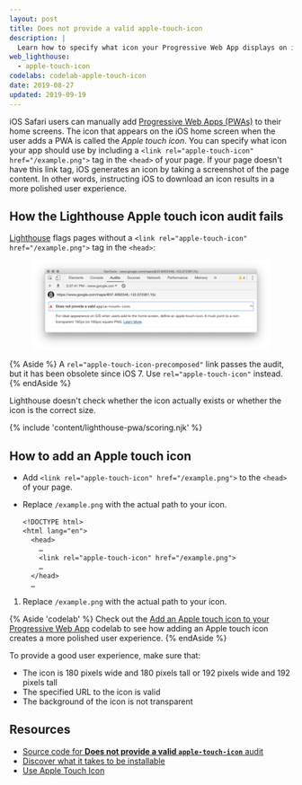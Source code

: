 ```yaml
---
layout: post
title: Does not provide a valid apple-touch-icon
description: |
  Learn how to specify what icon your Progressive Web App displays on iOS home screens.
web_lighthouse:
  - apple-touch-icon
codelabs: codelab-apple-touch-icon
date: 2019-08-27
updated: 2019-09-19
---
```


iOS Safari users can manually add [Progressive Web Apps (PWAs)](/discover-installable) to
their home screens. The icon that appears on the iOS home screen when the user adds a PWA is
called the *Apple touch icon*. You can specify what icon your app should use by including a
`<link rel="apple-touch-icon" href="/example.png">` tag in the `<head>` of your
page. If your page doesn't have this link tag, iOS generates an icon by taking a screenshot of
the page content. In other words, instructing iOS to download an icon results in a more polished
user experience.

## How the Lighthouse Apple touch icon audit fails

[Lighthouse](https://developers.google.com/web/tools/lighthouse/)
flags pages without a `<link rel="apple-touch-icon" href="/example.png">`
tag in the `<head>`:

<figure class="w-figure">
  <img class="w-screenshot" src="apple-touch-icon.png"
       alt="Does not provide a valid apple-touch-icon">
</figure>

{% Aside %}
  A `rel="apple-touch-icon-precomposed"` link passes the audit, but it has been
  obsolete since iOS 7. Use `rel="apple-touch-icon"` instead.
{% endAside %}

Lighthouse doesn't check whether the icon actually exists or whether the icon is
the correct size.

{% include 'content/lighthouse-pwa/scoring.njk' %}

## How to add an Apple touch icon

- Add `<link rel="apple-touch-icon" href="/example.png">` to the `<head>` of your page.
- Replace `/example.png` with the actual path to your icon.

    ```html/4
    <!DOCTYPE html>
    <html lang="en">
      <head>
        …
        <link rel="apple-touch-icon" href="/example.png">
        …
      </head>
      …
    ```

1. Replace `/example.png` with the actual path to your icon.

{% Aside 'codelab' %}
  Check out the [Add an Apple touch icon to your Progressive Web App](/codelab-apple-touch-icon)
  codelab to see how adding an Apple touch icon creates a more polished user experience.
{% endAside %}

To provide a good user experience, make sure that:

- The icon is 180 pixels wide and 180 pixels tall or 192 pixels wide and 192 pixels tall
- The specified URL to the icon is valid
- The background of the icon is not transparent

## Resources

- [Source code for **Does not provide a valid `apple-touch-icon`** audit][source]
- [Discover what it takes to be installable](/discover-installable)
- <a href="https://webhint.io/docs/user-guide/hints/hint-apple-touch-icons/" rel="noreferrer">Use Apple Touch Icon</a>

[a2hs]: https://support.apple.com/guide/shortcuts/run-shortcuts-from-the-ios-home-screen-apd735880972/ios#apd175362e63
[source]: https://github.com/GoogleChrome/lighthouse/blob/master/lighthouse-core/audits/apple-touch-icon.js
